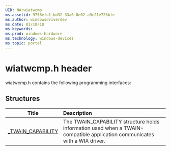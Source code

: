 ```yaml
---
UID: NA:wiatwcmp
ms.assetid: 9758efe1-bd32-33a6-8e02-a9c21e726bfe
ms.author: windowsdriverdev
ms.date: 01/18/18
ms.keywords: 
ms.prod: windows-hardware
ms.technology: windows-devices
ms.topic: portal
---
```


# wiatwcmp.h header



wiatwcmp.h contains the following programming interfaces:







## Structures
| Title | Description |
| ---- |:---- |
| [_TWAIN_CAPABILITY](ns-wiatwcmp-_twain_capability.md) | The TWAIN_CAPABILITY structure holds information used when a TWAIN-compatible application communicates with a WIA driver. |
